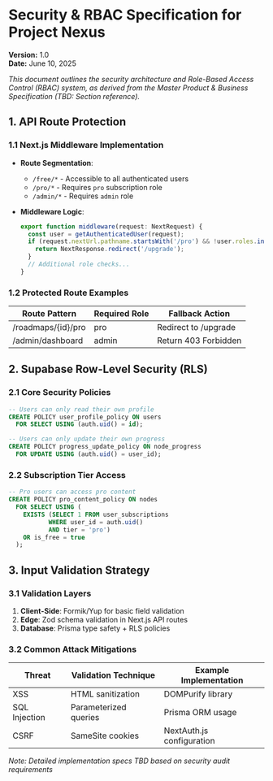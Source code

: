 # Security & RBAC Specification for Project Nexus
**Version:** 1.0  
**Date:** June 10, 2025  

_This document outlines the security architecture and Role-Based Access Control (RBAC) system, as derived from the Master Product & Business Specification (TBD: Section reference)._

## 1. API Route Protection

### 1.1 Next.js Middleware Implementation
- **Route Segmentation**:  
  - `/free/*` - Accessible to all authenticated users  
  - `/pro/*` - Requires `pro` subscription role  
  - `/admin/*` - Requires `admin` role  

- **Middleware Logic**:  
  ```typescript
  export function middleware(request: NextRequest) {
    const user = getAuthenticatedUser(request);
    if (request.nextUrl.pathname.startsWith('/pro') && !user.roles.includes('pro')) {
      return NextResponse.redirect('/upgrade');
    }
    // Additional role checks...
  }
  ```

### 1.2 Protected Route Examples
| Route Pattern       | Required Role | Fallback Action       |
|---------------------|---------------|-----------------------|
| /roadmaps/{id}/pro  | pro           | Redirect to /upgrade  |
| /admin/dashboard    | admin         | Return 403 Forbidden  |

## 2. Supabase Row-Level Security (RLS)

### 2.1 Core Security Policies
```sql
-- Users can only read their own profile
CREATE POLICY user_profile_policy ON users
  FOR SELECT USING (auth.uid() = id);

-- Users can only update their own progress
CREATE POLICY progress_update_policy ON node_progress
  FOR UPDATE USING (auth.uid() = user_id);
```

### 2.2 Subscription Tier Access
```sql
-- Pro users can access pro content
CREATE POLICY pro_content_policy ON nodes
  FOR SELECT USING (
    EXISTS (SELECT 1 FROM user_subscriptions 
           WHERE user_id = auth.uid() 
           AND tier = 'pro')
    OR is_free = true
  );
```

## 3. Input Validation Strategy

### 3.1 Validation Layers
1. **Client-Side**: Formik/Yup for basic field validation  
2. **Edge**: Zod schema validation in Next.js API routes  
3. **Database**: Prisma type safety + RLS policies  

### 3.2 Common Attack Mitigations
| Threat          | Validation Technique           | Example Implementation          |
|-----------------|---------------------------------|----------------------------------|
| XSS            | HTML sanitization              | DOMPurify library               |
| SQL Injection  | Parameterized queries          | Prisma ORM usage                |
| CSRF           | SameSite cookies               | NextAuth.js configuration       |

_Note: Detailed implementation specs TBD based on security audit requirements_